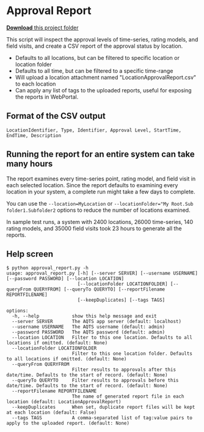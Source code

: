 # Approval Report

[**Download** this project folder](https://minhaskamal.github.io/DownGit/#/home?url=https:%2F%2Fgithub.com%2FAquaticInformatics%2FExamples%2Ftree%2Fmaster%2FTimeSeries%2FPublicApis%2FPython%2FApprovalReport)

This script will inspect the approval levels of time-series, rating models, and field visits,
and create a CSV report of the approval status by location.

- Defaults to all locations, but can be filtered to specific location or location folder
- Defaults to all time, but can be filtered to a specific time-range
- Will upload a location attachment named "LocationApprovalReport.csv" to each location
- Can apply any list of tags to the uploaded reports, useful for exposing the reports in WebPortal.

## Format of the CSV output

```csv
LocationIdentifier, Type, Identifier, Approval Level, StartTime, EndTime, Description
``` 

## Running the report for an entire system can take many hours

The report examines every time-series point, rating model, and field visit in each selected location.
Since the report defaults to examining every location in your system, a complete run might take a few days to complete.

You can use the `--location=MyLocation` or `--locationFolder="My Root.Sub folder1.Subfolder2` options to reduce the number of locations examined.

In sample test runs, a system with 2400 locations, 26000 time-series, 140 rating models, and 35000 field visits took 23 hours to generate all the reports.
 
## Help screen
```
$ python approval_report.py -h
usage: approval_report.py [-h] [--server SERVER] [--username USERNAME] [--password PASSWORD] [--location LOCATION]
                          [--locationFolder LOCATIONFOLDER] [--queryFrom QUERYFROM] [--queryTo QUERYTO] [--reportFilename REPORTFILENAME]
                          [--keepDuplicates] [--tags TAGS]

options:
  -h, --help            show this help message and exit
  --server SERVER       The AQTS app server (default: localhost)
  --username USERNAME   The AQTS username (default: admin)
  --password PASSWORD   The AQTS password (default: admin)
  --location LOCATION   Filter to this one location. Defaults to all locations if omitted. (default: None)
  --locationFolder LOCATIONFOLDER
                        Filter to this one location folder. Defaults to all locations if omitted. (default: None)
  --queryFrom QUERYFROM
                        Filter results to approvals after this date/time. Defaults to the start of record. (default: None)
  --queryTo QUERYTO     Filter results to approvals before this date/time. Defaults to the start of record. (default: None)
  --reportFilename REPORTFILENAME
                        The name of generated report file in each location (default: LocationApprovalReport)
  --keepDuplicates      When set, duplicate report files will be kept at each location (default: False)
  --tags TAGS           A comma-separated list of tag:value pairs to apply to the uploaded report. (default: None)
```